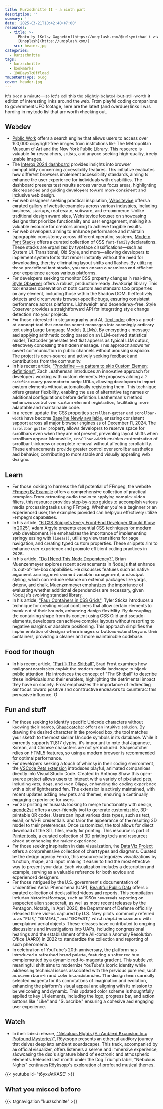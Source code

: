 ```yaml
---
title: Kurzschnitte II - a ninth part
description: ''
summary: ''
date: '2025-03-21T18:42:40+07:00'
resources:
  - title: >-
      Photo by [Kelsy Gagnebin](https://unsplash.com/@kelsymichael) via
      [Unsplash](https://unsplash.com/)
    src: header.jpg
categories:
  - kurzschnitte
tags:
  - kurzschnitte
  - bookmarks
  - 100DaysToOffload
fmContentType: blog
cover: header.jpg
---
```


It's been a minute—so let's call this the slightly-belated-but-still-worth-it edition of interesting links around the web. From playful coding companions to government UFO footage, here are the latest (and overdue) links I was hording in my todo list that are worth checking out.

## Webdev

* [Public Work](https://public.work/) offers a search engine that allows users to access over 100,000 copyright-free images from institutions like The Metropolitan Museum of Art and the New York Public Library. This resource is valuable for researchers, artists, and anyone seeking high-quality, freely usable images.
* The [Interop 2024 dashboard](https://wpt.fyi/interop-2024?feature=interop-2024-accessibility) provides insights into browser compatibility concerning accessibility features. This initiative evaluates how different browsers implement accessibility standards, aiming to enhance the user experience for individuals with disabilities. The dashboard presents test results across various focus areas, highlighting discrepancies and guiding developers toward more consistent and inclusive web design.
* For web designers seeking practical inspiration, [Websitevice](https://websitevice.com/) offers a curated gallery of website examples across various industries, including business, startups, real estate, software, and e-commerce. Unlike traditional design award sites, Websitevice focuses on showcasing designs that prioritize functionality and user engagement, making it a valuable resource for creators aiming to achieve tangible results.
* For web developers aiming to enhance performance and maintain typographic consistency across different operating systems, [Modern Font Stacks](https://modernfontstacks.com/) offers a curated collection of CSS `font-family` declarations. These stacks are organized by typeface classifications—such as System UI, Transitional, Old Style, and more—allowing developers to implement system fonts that render instantly without the need for downloading, thereby eliminating layout shifts and flashes. By utilizing these predefined font stacks, you can ensure a seamless and efficient user experience across various platforms.
* For developers seeking to monitor CSS property changes in real-time, [Style Observer](https://observe.style/) offers a robust, production-ready JavaScript library. This tool enables observation of both custom and standard CSS properties on any element, including those within the Shadow DOM. It effectively detects and circumvents browser-specific bugs, ensuring consistent performance across platforms. Lightweight and dependency-free, Style Observer provides a straightforward API for integrating style change detection into your projects.
* For those interested in steganography and AI, [Textcoder](https://github.com/shawnz/textcoder) offers a proof-of-concept tool that encodes secret messages into seemingly ordinary text using Large Language Models (LLMs). By encrypting a message and applying arithmetic coding based on an LLM-derived statistical model, Textcoder generates text that appears as typical LLM output, effectively concealing the hidden message. This approach allows for covert communication in public channels without arousing suspicion. The project is open-source and actively seeking feedback and contributions from the community.
* In his recent article, ["?nodefine — a pattern to skip Custom Element definitions"](https://www.zachleat.com/web/nodefine/), Zach Leatherman introduces an innovative approach for developers working with custom elements. He proposes adding a `?nodefine` query parameter to script URLs, allowing developers to import custom elements without automatically registering them. This technique offers greater flexibility, enabling the use of alternative tag names or additional configurations before definition. Leatherman's method enhances control over custom element registration, facilitating more adaptable and maintainable code.
* In a recent update, the CSS properties `scrollbar-gutter` and `scrollbar-width` have become [Baseline Newly available](https://web.dev/blog/baseline-scrollbar-props/), ensuring consistent support across all major browser engines as of December 11, 2024. The `scrollbar-gutter` property allows developers to reserve space for scrollbars even when they are not present, preventing layout shifts when scrollbars appear. Meanwhile, `scrollbar-width` enables customization of scrollbar thickness or complete removal without affecting scrollability. These enhancements provide greater control over scrollbar aesthetics and behavior, contributing to more stable and visually appealing web designs.

## Learn

* For those looking to harness the full potential of FFmpeg, the website [FFmpeg By Example](https://ffmpegbyexample.com/) offers a comprehensive collection of practical examples. From extracting audio tracks to applying complex video filters, this resource provides step-by-step guides to accomplish various media processing tasks using FFmpeg. Whether you're a beginner or an experienced user, the examples provided can help you effectively utilize FFmpeg's capabilities.
* In his article, ["6 CSS Snippets Every Front-End Developer Should Know In 2025"](https://nerdy.dev/6-css-snippets-every-front-end-developer-should-know-in-2025), Adam Argyle presents essential CSS techniques for modern web development. He emphasizes the importance of implementing springy easing with `linear()`, utilizing view transitions for page navigation, and creating typed custom properties. These snippets aim to enhance user experience and promote efficient coding practices in 2025.
* In his article, ["Do I Need This Node Dependency?"](https://brianmuenzenmeyer.com/posts/2024-do-i-need-this-node-dependency/), Brian Muenzenmeyer explores recent advancements in Node.js that enhance its out-of-the-box capabilities. He discusses features such as native argument parsing, environment variable management, and output styling, which can reduce reliance on external packages like yargs, dotenv, and chalk. Muenzenmeyer emphasizes the importance of evaluating whether additional dependencies are necessary, given Node.js's evolving standard library.
* In his article, ["Faux Containers in CSS Grids"](https://cloudfour.com/thinks/faux-containers-in-css-grids/), Tyler Sticka introduces a technique for creating visual containers that allow certain elements to break out of their bounds, enhancing design flexibility. By decoupling the containing shape from its content using CSS Grid and pseudo-elements, developers can achieve complex layouts without resorting to negative margins or absolute positioning. This approach simplifies the implementation of designs where images or buttons extend beyond their containers, providing a cleaner and more maintainable codebase.

## Food for though

* In his recent article, ["Part 1: The Shitball"](https://bradfrost.com/blog/post/part-1-the-shitball/), Brad Frost examines how malignant narcissists exploit the modern media landscape to hijack public attention. He introduces the concept of "The Shitball" to describe these individuals and their enablers, highlighting the detrimental impact they have on society. Frost emphasizes the importance of redirecting our focus toward positive and constructive endeavors to counteract this pervasive influence. 

## Fun and stuff

* For those seeking to identify specific Unicode characters without knowing their names, [Shapecatcher](https://shapecatcher.com/) offers an intuitive solution. By drawing the desired character in the provided box, the tool matches your sketch to the most similar Unicode symbols in its database. While it currently supports 11,817 glyphs, it's important to note that Japanese, Korean, and Chinese characters are not yet included. Shapecatcher relies on HTML5 features, so using a modern browser is recommended for optimal performance.
* For developers seeking a touch of whimsy in their coding environment, the [VSCode Pets extension](https://github.com/tonybaloney/vscode-pets) introduces playful, animated companions directly into Visual Studio Code. Created by Anthony Shaw, this open-source project allows users to interact with a variety of pixelated pets, including cats, dogs, and even Clippy, enhancing the coding experience with a bit of lighthearted fun. The extension is actively maintained, with recent updates adding new pets and themes, ensuring a continually engaging experience for users.
* For 3D printing enthusiasts looking to merge functionality with design, [qrcode2stl](https://printer.tools/qrcode2stl/) offers a user-friendly tool to generate customizable, 3D-printable QR codes. Users can input various data types, such as text, email, or Wi-Fi credentials, and tailor the appearance of the resulting 3D model to their preferences. Once customized, the tool allows for direct download of the STL files, ready for printing. This resource is part of [Printer.tools](https://printer.tools/), a curated collection of 3D printing tools and resources aimed at enhancing the maker experience.
* For those seeking inspiration in data visualization, the [Data Viz Project](https://datavizproject.com/) offers a comprehensive collection of chart types and diagrams. Curated by the design agency Ferdio, this resource categorizes visualizations by function, shape, and input, making it easier to find the most effective way to present your data. Each visualization includes a description and example, serving as a valuable reference for both novice and experienced designers.
* For those intrigued by the U.S. government's documentation of Unidentified Aerial Phenomena (UAP), [Beautiful Public Data](https://www.beautifulpublicdata.com/us-government-ufo-uap-footage/) offers a curated collection of declassified videos and reports. This compilation includes historical footage, such as 1950s newsreels reporting on suspected alien spacecraft, as well as more recent releases by the Pentagon. Notably, in April 2020, the Department of Defense officially released three videos captured by U.S. Navy pilots, commonly referred to as "FLIR," "GIMBAL," and "GOFAST," which depict encounters with unexplained aerial objects. These releases have contributed to ongoing discussions and investigations into UAPs, including congressional hearings and the establishment of the All-domain Anomaly Resolution Office (AARO) in 2022 to standardize the collection and reporting of such phenomena.
* In celebration of YouTube's 20th anniversary, the platform has introduced a refreshed brand palette, featuring a softer red hue complemented by a dynamic red-to-magenta gradient. This subtle yet meaningful shift aims to modernize YouTube's iconic identity while addressing technical issues associated with the previous pure red, such as screen burn-in and color inconsistencies. The design team carefully selected magenta for its connotations of imagination and evolution, enhancing the platform's visual appeal and aligning with its mission to be welcoming and dynamic. This updated color scheme is thoughtfully applied to key UI elements, including the logo, progress bar, and action buttons like "Like" and "Subscribe," ensuring a cohesive and engaging user experience.

## Watch

* In their latest release, ["Nebulous Nights (An Ambient Excursion into Profound Mysteries)"](https://www.youtube.com/watch?v=t6yxvAtKASE), Röyksopp presents an ethereal auditory journey that delves deep into ambient soundscapes. This track, accompanied by an official visualizer, offers listeners a serene and immersive experience, showcasing the duo's signature blend of electronic and atmospheric elements. Released last month under the Dog Triumph label, "Nebulous Nights" continues Röyksopp's exploration of profound musical themes.

{{< youtube id="t6yxvAtKASE" >}}

## What you missed before

{{< tagnavigation "kurzschnitte" >}}
